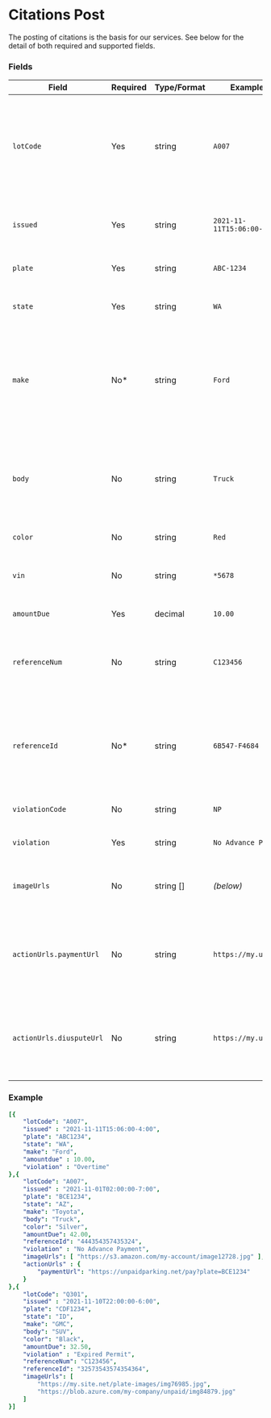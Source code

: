# Citations Post

The posting of citations is the basis for our services.  See below for the detail of both required and supported fields.

### Fields
| Field | Required | Type/Format | Example(s) | Description|
|-------|----------|-------------|---------|------------|
| `lotCode` | Yes | string | `A007` | A name or code you use to indicate the location where the unpaid vehicle is parked. These codes will be exchanged ahead of time along with other location data using the [Lots](../lots) api. |
| `issued` | Yes | string | `2021-11-11T15:06:00-4:00` | An [ISO-8601](https://en.wikipedia.org/wiki/ISO_8601) time stamp, including UTC offset, when the citation was issued.|
| `plate` | Yes | string | `ABC-1234` | The license plate for the unpaid vehicle. |
| `state` | Yes | string | `WA` | The state or province that issued the license plate. (see `plate`) |
| `make` | No* | string | `Ford` | The make/manufacturer of the unpaid vehicle.  This field can accept [NCIC VMA Codes](https://wilenet.widoj.gov/sites/default/files/public_files-2021-01/ncic_code_manual_-_dec_31_2020.pdf) or proper names. Surcharges may apply if this field is not provided.  |
| `body` | No | string | `Truck` | A short term for the body-style of the vehicle, such as: 'Truck', 'SUV', '2-door', '4-door', etc.  The value should be meaningful to a human reader. |
| `color` | No | string | `Red` | The color of the vehicle. |
| `vin` | No | string | `*5678` | Can contain the full vehicle VIN or the last 4 digits of the VIN if prefixed with `*`. |
| `amountDue` | Yes | decimal | `10.00` | The unpaid amount due for the vehicle. |
| `referenceNum` | No | string | `C123456` | A reference number for the unpaid vehicle, usually a citation number issued from an internal system |
| `referenceId` | No* | string | `6B547-F4684` | An internal reference identifier, unique to your source system, to be used future updates.  Calls to update [Status](..\status) require a matching value. |
| `violationCode` | No | string | `NP` | The violation code in the sources system. |
| `violation` | Yes | string | `No Advance Payment` | The human-readable violation description. |
| `imageUrls` | No | string [] | *(below)* | An array of internet accessible URLs for images of the unpaid vehicle in the location. |
| `actionUrls.paymentUrl` | No | string | `https://my.url.net/` | An internet accessible URL for the customer to make a payment. This will be displayed on the default landing page. |
| `actionUrls.diusputeUrl` | No | string | `https://my.url.net` | An internet accessible URL for the customer to submit a dispute. This will be displayed on the default landing page. |

### Example

```yaml
[{
    "lotCode": "A007",
    "issued" : "2021-11-11T15:06:00-4:00",
    "plate": "ABC1234",
    "state": "WA",
    "make": "Ford",
    "amountdue" : 10.00,
    "violation" : "Overtime"
},{
    "lotCode": "A007",
    "issued" : "2021-11-01T02:00:00-7:00",
    "plate": "BCE1234",
    "state": "AZ",
    "make": "Toyota",
    "body": "Truck",
    "color": "Silver",
    "amountDue": 42.00,
    "referenceId": "444354357435324",
    "violation" : "No Advance Payment",
    "imageUrls": [ "https://s3.amazon.com/my-account/image12728.jpg" ],
    "actionUrls" : {
        "paymentUrl": "https://unpaidparking.net/pay?plate=BCE1234"
    }
},{
    "lotCode": "Q301",
    "issued" : "2021-11-10T22:00:00-6:00",
    "plate": "CDF1234",
    "state": "ID",
    "make": "GMC",
    "body": "SUV",
    "color": "Black",
    "amountDue": 32.50,
    "violation" : "Expired Permit",
    "referenceNum": "C123456",
    "referenceId": "32573543574354364",
    "imageUrls": [ 
        "https://my.site.net/plate-images/img76985.jpg", 
        "https://blob.azure.com/my-company/unpaid/img84879.jpg"
    ]
}]

```


 
